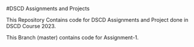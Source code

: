 #DSCD Assignments and Projects

This Repository Contains code for DSCD Assignments and Project done in DSCD Course 2023. 

This Branch (master) contains code for Assignment-1.
